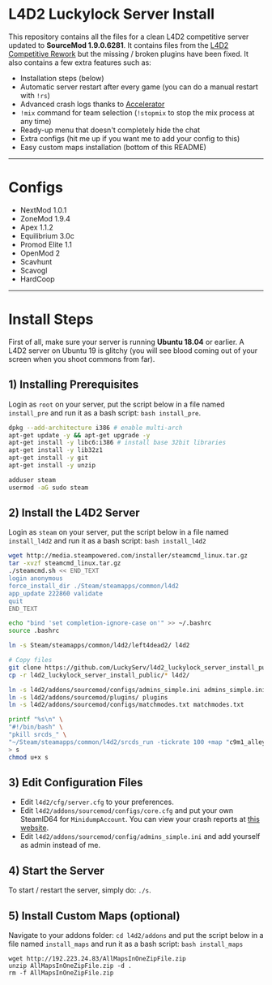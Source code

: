 # L4D2 Luckylock Server Install

This repository contains all the files for a clean L4D2 competitive server updated to **SourceMod 1.9.0.6281**. It contains files from the [L4D2 Competitive Rework](https://github.com/SirPlease/L4D2-Competitive-Rework) but the missing / broken plugins have been fixed. It also contains a few extra features such as:

- Installation steps (below)
- Automatic server restart after every game (you can do a manual restart with `!rs`)
- Advanced crash logs thanks to [Accelerator](https://forums.alliedmods.net/showthread.php?t=277703&)
- `!mix` command for team selection (`!stopmix` to stop the mix process at any time)
- Ready-up menu that doesn't completely hide the chat
- Extra configs (hit me up if you want me to add your config to this)
- Easy custom maps installation (bottom of this README)

---

# Configs

- NextMod 1.0.1
- ZoneMod 1.9.4
- Apex 1.1.2
- Equilibrium 3.0c
- Promod Elite 1.1
- OpenMod 2
- Scavhunt
- Scavogl
- HardCoop

---

# Install Steps

First of all, make sure your server is running **Ubuntu 18.04** or earlier. A L4D2 server on Ubuntu 19 is glitchy (you will see blood coming out of your screen when you shoot commons from far).  

## 1) Installing Prerequisites

Login as `root` on your server, put the script below in a file named `install_pre` and run it as a bash script: `bash install_pre`.

``` bash
dpkg --add-architecture i386 # enable multi-arch
apt-get update -y && apt-get upgrade -y
apt-get install -y libc6:i386 # install base 32bit libraries
apt-get install -y lib32z1
apt-get install -y git
apt-get install -y unzip

adduser steam
usermod -aG sudo steam
```

## 2) Install the L4D2 Server

Login as `steam` on your server, put the script below in a file named `install_l4d2` and run it as a bash script: `bash install_l4d2`

``` bash
wget http://media.steampowered.com/installer/steamcmd_linux.tar.gz
tar -xvzf steamcmd_linux.tar.gz
./steamcmd.sh << END_TEXT
login anonymous
force_install_dir ./Steam/steamapps/common/l4d2
app_update 222860 validate
quit
END_TEXT

echo "bind 'set completion-ignore-case on'" >> ~/.bashrc
source .bashrc

ln -s Steam/steamapps/common/l4d2/left4dead2/ l4d2

# Copy files
git clone https://github.com/LuckyServ/l4d2_luckylock_server_install_public.git
cp -r l4d2_luckylock_server_install_public/* l4d2/

ln -s l4d2/addons/sourcemod/configs/admins_simple.ini admins_simple.ini
ln -s l4d2/addons/sourcemod/plugins/ plugins
ln -s l4d2/addons/sourcemod/configs/matchmodes.txt matchmodes.txt

printf "%s\n" \
"#!/bin/bash" \
"pkill srcds_" \
"~/Steam/steamapps/common/l4d2/srcds_run -tickrate 100 +map "c9m1_alleys" +sv_clockcorrection_msecs 15 -timeout 10 -port 27015 +precache_all_survivors 1 &>> servLog &" \
> s
chmod u+x s
```

## 3) Edit Configuration Files

- Edit `l4d2/cfg/server.cfg` to your preferences.  
- Edit `l4d2/addons/sourcemod/configs/core.cfg` and put your own SteamID64 for `MinidumpAccount`. You can view your crash reports at [this website](https://crash.limetech.org/).
- Edit `l4d2/addons/sourcemod/config/admins_simple.ini` and add yourself as admin instead of me.

## 4) Start the Server

To start / restart the server, simply do: `./s`.

## 5) Install Custom Maps (optional)

Navigate to your addons folder: `cd l4d2/addons` and put the script below in a file named `install_maps` and run it as a bash script: `bash install_maps`

```
wget http://192.223.24.83/AllMapsInOneZipFile.zip
unzip AllMapsInOneZipFile.zip -d .
rm -f AllMapsInOneZipFile.zip
```
